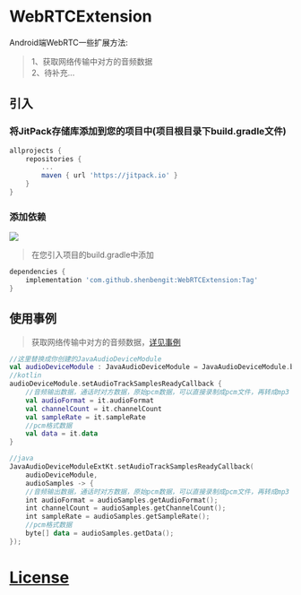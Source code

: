 # WebRTCExtension
Android端WebRTC一些扩展方法:

>1、获取网络传输中对方的音频数据     
>2、待补充...

## 引入
### 将JitPack存储库添加到您的项目中(项目根目录下build.gradle文件)
```gradle
allprojects {
    repositories {
        ...
        maven { url 'https://jitpack.io' }
    }
}
```
### 添加依赖
[![](https://jitpack.io/v/shenbengit/WebRTCExtension.svg)](https://jitpack.io/#shenbengit/WebRTCExtension)
> 在您引入项目的build.gradle中添加
```gradle
dependencies {
    implementation 'com.github.shenbengit:WebRTCExtension:Tag'
}
```
## 使用事例
>获取网络传输中对方的音频数据，[详见事例](https://github.com/shenbengit/WebRTCExtension/blob/7e4e63f3e64f0344fc35022051c410a3cb531ba7/app/src/main/java/com/shencoder/webrtcextensiondemo/WebRTCManager.kt#L51)
```kotlin
//这里替换成你创建的JavaAudioDeviceModule
val audioDeviceModule : JavaAudioDeviceModule = JavaAudioDeviceModule.builder(applicationContext).createAudioDeviceModule()
//kotlin
audioDeviceModule.setAudioTrackSamplesReadyCallback {
    //音频输出数据，通话时对方数据，原始pcm数据，可以直接录制成pcm文件，再转成mp3
    val audioFormat = it.audioFormat
    val channelCount = it.channelCount
    val sampleRate = it.sampleRate
    //pcm格式数据
    val data = it.data
}

//java
JavaAudioDeviceModuleExtKt.setAudioTrackSamplesReadyCallback(
    audioDeviceModule,
    audioSamples -> {
    //音频输出数据，通话时对方数据，原始pcm数据，可以直接录制成pcm文件，再转成mp3
    int audioFormat = audioSamples.getAudioFormat();
    int channelCount = audioSamples.getChannelCount();
    int sampleRate = audioSamples.getSampleRate();
    //pcm格式数据
    byte[] data = audioSamples.getData();
});
```

# [License](https://github.com/shenbengit/WebRTCExtension/blob/master/LICENSE)
